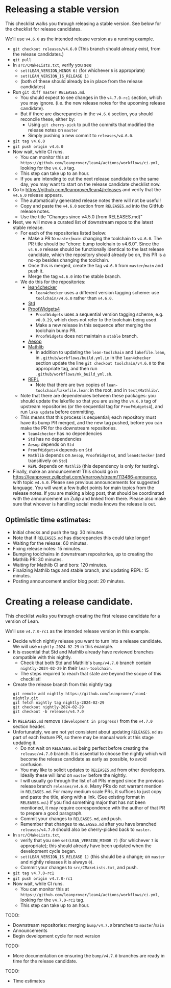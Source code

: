 # Releasing a stable version

This checklist walks you through releasing a stable version.
See below for the checklist for release candidates.

We'll use `v4.6.0` as the intended release version as a running example.

- `git checkout releases/v4.6.0`
  (This branch should already exist, from the release candidates.)
- `git pull`
- In `src/CMakeLists.txt`, verify you see
  - `set(LEAN_VERSION_MINOR 6)` (for whichever `6` is appropriate)
  - `set(LEAN_VERSION_IS_RELEASE 1)`
  - (both of these should already be in place from the release candidates)
- Run `git diff master RELEASES.md`.
  - You should expect to see changes in the `v4.7.0-rc1` section, which you may ignore.
    (i.e. the new release notes for the upcoming release candidate).
  - But if there are discrepancies in the `v4.6.0` section, you should reconcile these, either by:
    - Using `git cherry-pick` to pull the commits that modified the release notes on `master`
    - Simply pushing a new commit to `releases/v4.6.0`.
- `git tag v4.6.0`
- `git push origin v4.6.0`
- Now wait, while CI runs.
  - You can monitor this at `https://github.com/leanprover/lean4/actions/workflows/ci.yml`,
    looking for the `v4.6.0` tag.
  - This step can take up to an hour.
  - If you are intending to cut the next release candidate on the same day,
    you may want to start on the release candidate checklist now.
- Go to https://github.com/leanprover/lean4/releases and verify that the `v4.6.0` release appears.
  - The automatically generated release notes there will not be useful!
  - Copy and paste the `v4.6.0` section from `RELEASES.md` into the GitHub release notes.
  - Use the title "Changes since v4.5.0 (from RELEASES.md)"
- Next, we will move a curated list of downstream repos to the latest stable release.
  - For each of the repositories listed below:
    - Make a PR to `master`/`main` changing the toolchain to `v4.6.0`.
      The PR title should be "chore: bump toolchain to v4.6.0".
      Since the `v4.6.0` release should be functionally identical to the last release candidate,
      which the repository should already be on, this PR is a no-op besides changing the toolchain.
    - Once this is merged, create the tag `v4.6.0` from `master`/`main` and push it.
    - Merge the tag `v4.6.0` into the stable branch.
  - We do this for the repositories:
    - [lean4checker](https://github.com/leanprover/lean4checker)
      - `lean4checker` uses a different version tagging scheme: use `toolchain/v4.6.0` rather than `v4.6.0`.
    - [Std](https://github.com/leanprover-community/repl)
    - [ProofWidgets4](https://github.com/leanprover-community/ProofWidgets4)
      - `ProofWidgets` uses a sequential version tagging scheme, e.g. `v0.0.29`,
        which does not refer to the toolchain being used.
      - Make a new release in this sequence after merging the toolchain bump PR.
      - `ProofWidgets` does not maintain a `stable` branch.
    - [Aesop](https://github.com/leanprover-community/aesop)
    - [Mathlib](https://github.com/leanprover-community/mathlib4)
      - In addition to updating the `lean-toolchain` and `lakefile.lean`,
        in `.github/workflows/build.yml.in` in the `lean4checker` section update the line
        `git checkout toolchain/v4.6.0` to the appropriate tag,
        and then run `.github/workflows/mk_build_yml.sh`.
    - [REPL](https://github.com/leanprover-community/repl)
      - Note that there are two copies of `lean-toolchain`/`lakefile.lean`: 
        in the root, and in `test/Mathlib/`.
  - Note that there are dependencies between these packages:
    you should update the lakefile so that you are using the `v4.6.0` tag of upstream repositories
    (or the sequential tag for `ProofWidgets4`), and run `lake update` before committing.
  - This means that this process is sequential; each repository must have its bump PR merged,
    and the new tag pushed, before you can make the PR for the downstream repositories.
    - `lean4checker` has no dependencies
    - `Std` has no dependencies
    - `Aesop` depends on `Std`
    - `ProofWidgets4` depends on `Std`
    - `Mathlib` depends on `Aesop`, `ProofWidgets4`, and `lean4checker` (and transitively on `Std`)
    - `REPL` depends on `Mathlib` (this dependency is only for testing).
- Finally, make an announcement!
  This should go in https://leanprover.zulipchat.com/#narrow/stream/113486-announce, with topic `v4.6.0`.
  Please see previous announcements for suggested language.
  You will want a few bullet points for main topics from the release notes.
  If you are making a blog post, that should be coordinated with the announcement on Zulip and linked from there.
  Please also make sure that whoever is handling social media knows the release is out.

## Optimistic time estimates:
- Initial checks and push the tag: 30 minutes.
- Note that if `RELEASES.md` has discrepancies this could take longer!
- Waiting for the release: 60 minutes.
- Fixing release notes: 15 minutes.
- Bumping toolchains in downstream repositories, up to creating the Mathlib PR: 30 minutes.
- Waiting for Mathlib CI and bors: 120 minutes.
- Finalizing Mathlib tags and stable branch, and updating REPL: 15 minutes.
- Posting announcement and/or blog post: 20 minutes.

# Creating a release candidate.

This checklist walks you through creating the first release candidate for a version of Lean.

We'll use `v4.7.0-rc1` as the intended release version in this example.

- Decide which nightly release you want to turn into a release candidate.
  We will use `nightly-2024-02-29` in this example.
- It is essential that Std and Mathlib already have reviewed branches compatible with this nightly.
  - Check that both Std and Mathlib's `bump/v4.7.0` branch contain `nightly-2024-02-29`
    in their `lean-toolchain`.
  - The steps required to reach that state are beyond the scope of this checklist!
- Create the release branch from this nightly tag:
    ```
    git remote add nightly https://github.com/leanprover/lean4-nightly.git
    git fetch nightly tag nightly-2024-02-29
    git checkout nightly-2024-02-29
    git checkout -b releases/v4.7.0
    ```
- In `RELEASES.md` remove `(development in progress)` from the `v4.7.0` section header.
- Unfortunately, we are not yet consistent about updating `RELEASES.md` as part of each feature PR, so there may be manual work at this stage updating it.
  - Do not wait on `RELEASES.md` being perfect before creating the `release/v4.7.0` branch. It is essential to choose the nightly which will become the release candidate as early as possible, to avoid confusion.
  - You may like to solicit updates to `RELEASES.md` from other developers. Ideally these will land on `master` before the nightly.
  - I will usually go through the list of all PRs merged since the previous release branch `releases/v4.6.0`.
  Many PRs do not warrant mention in `RELEASES.md`. For many medium scale PRs, it suffices to just copy and paste the title, along with a link. (See existing format in `RELEASES.md`.) If you find something major that has not been mentioned, it may require correspondence with the author of that PR to prepare a good paragraph.
  - Commit your changes to `RELEASES.md`, and push.
  - Remember that changes to `RELEASES.md` after you have branched `releases/v4.7.0` should also be cherry-picked back to `master`.
- In `src/CMakeLists.txt`,
  - verify that you see `set(LEAN_VERSION_MINOR 7)` (for whichever `7` is appropriate); this should already have been updated when the development cycle began.
  - `set(LEAN_VERSION_IS_RELEASE 1)` (this should be a change; on `master` and nightly releases it is always `0`).
  - Commit your changes to `src/CMakeLists.txt`, and push.
- `git tag v4.7.0-rc1`
- `git push origin v4.7.0-rc1`
- Now wait, while CI runs.
  - You can monitor this at `https://github.com/leanprover/lean4/actions/workflows/ci.yml`, looking for the `v4.7.0-rc1` tag.
  - This step can take up to an hour.

TODO:
* Downstream repositories: merging `bump/v4.7.0` branches to `master`/`main`
* Announcements
* Begin development cycle for next version

TODO:
* More documentation on ensuring the `bump/v4.7.0` branches are ready in time for the release candidate.

TODO:
* Time estimates


